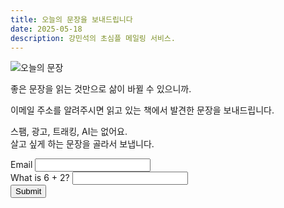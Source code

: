 ```yaml
---
title: 오늘의 문장을 보내드립니다
date: 2025-05-18
description: 강민석의 초심플 메일링 서비스.
---
```


![오늘의 문장](https://bear-images.sfo2.cdn.digitaloceanspaces.com/us/20250518_205452.webp)

좋은 문장을 읽는 것만으로 삶이 바뀔 수 있으니까.

이메일 주소를 알려주시면 읽고 있는 책에서 발견한 문장을 보내드립니다.

스팸, 광고, 트래킹, AI는 없어요.\
살고 싶게 하는 문장을 골라서 보냅니다.

<form action="https://riku.miso.town/submit?user_id=42&label=emails" method="post" onsubmit="return validateForm();">

  <div class="field">
    <label for="email">Email </label>
    <input type="email" name="email" id="email" required><br>
    <label for="antiSpam">What is 6 + 2?</label>
    <input type="text" id="antiSpam" name="antiSpam" required><br>
    <input type="submit" value="Submit">
  </div>

  <!-- Honeypot field -->
  <div class="hidden-honeypot">
    <label>Leave this field empty: 
      <input name="contact_time" id="contact_time" type="text" autocomplete="off">
    </label>
  </div>

  <!-- Hidden JS-set field -->
  <input type="hidden" name="js_token" id="js_token" value="">

  <!-- Hidden timestamp -->
  <input type="hidden" name="load_time" id="load_time" value="">

  <input type="hidden" name="redirect" value="https://kangminsuk.com/thank-you/">
</form>

<script>
  document.getElementById("js_token").value = "human";
  document.getElementById("load_time").value = Date.now();

  function validateForm() {
    const answer = document.getElementById('antiSpam').value.trim();
    if (answer !== "8") {
      alert("Wrong answer to the spam check question.");
      return false;
    }

    const honeypot = document.getElementById("contact_time").value.trim();
    if (honeypot.length > 0 && /[a-zA-Z0-9]/.test(honeypot)) {
      alert("Bot detected (honeypot field filled).");
      return false;
    }

    const jsToken = document.getElementById("js_token").value;
    if (jsToken !== "human") {
      alert("JS validation failed.");
      return false;
    }

    const loadTime = parseInt(document.getElementById("load_time").value, 10);
    const now = Date.now();
    if ((now - loadTime) < 5000) {
      alert("Form submitted too quickly.");
      return false;
    }

    return true;
  }
</script>

<style>
  .hidden-honeypot {
    position: absolute;
    left: -9999px;
    top: -9999px;
    width: 1px;
    height: 1px;
    overflow: hidden;
  }
</style>
